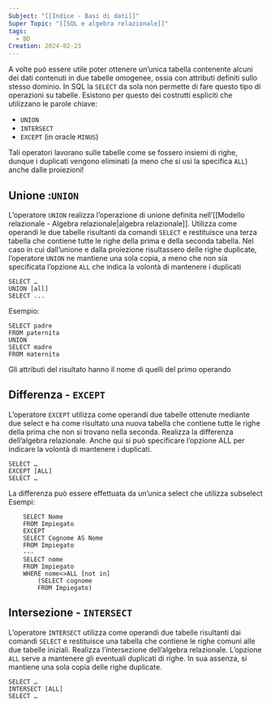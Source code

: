 ```yaml
---
Subject: "[[Indice - Basi di dati]]"
Super Topic: "[[SQL e algebra relazionale]]"
tags:
  - BD
Creation: 2024-02-23
---
```

A volte può essere utile poter ottenere un’unica tabella contenente alcuni dei dati contenuti in due tabelle omogenee, ossia con attributi definiti sullo stesso dominio.
In SQL la `SELECT` da sola non permette di fare questo tipo di operazioni su tabelle. 
Esistono per questo dei costrutti espliciti che utilizzano le parole chiave:
- `UNION` 
- `INTERSECT` 
- `EXCEPT` (in oracle `MINUS`)

Tali operatori lavorano sulle tabelle come se fossero insiemi di righe, dunque i duplicati vengono eliminati (a meno che si usi la specifica `ALL`) anche dalle proiezioni!

## Unione :`UNION`

L’operatore `UNION` realizza l’operazione di unione definita nell’[[Modello relazionale - Algebra relazionale|algebra relazionale]].
Utilizza come operandi le due tabelle risultanti da comandi `SELECT` e restituisce una terza tabella che contiene tutte le righe della prima e della seconda tabella. Nel caso in cui dall’unione e dalla proiezione risultassero delle righe duplicate, l’operatore `UNION` ne mantiene una sola copia, a meno che non sia specificata l’opzione `ALL` che indica la volontà di mantenere i duplicati 
```MYSQL
SELECT … 
UNION [all] 
SELECT ...
```

Esempio:
```MYSQL
SELECT padre 
FROM paternita 
UNION 
SELECT madre 
FROM maternita
```

Gli attributi del risultato hanno il nome di quelli del primo operando

## Differenza - `EXCEPT`
L’operatore `EXCEPT` utilizza come operandi due tabelle ottenute mediante due select e ha come risultato una nuova tabella che contiene tutte le righe della prima che non si trovano nella seconda. 
Realizza la differenza dell’algebra relazionale. 
Anche qui si può specificare l’opzione ALL per indicare la volontà di mantenere i duplicati.
```MYSQL
SELECT … 
EXCEPT [ALL] 
SELECT …
```

 La differenza può essere effettuata da un’unica select che utilizza subselect
	Esempi:
```MYSQL
	SELECT Nome 
	FROM Impiegato 
	EXCEPT 
	SELECT Cognome AS Nome 
	FROM Impiegato
	---
	SELECT nome 
	FROM Impiegato 
	WHERE nome<>ALL [not in] 
		(SELECT cognome 
		FROM Impiegato)

 ```

## Intersezione - `INTERSECT`

L’operatore `INTERSECT` utilizza come operandi due tabelle risultanti dai comandi `SELECT` e restituisce una tabella che contiene le righe comuni alle due tabelle iniziali. 
Realizza l’intersezione dell’algebra relazionale.
L’opzione `ALL` serve a mantenere gli eventuali duplicati di righe. In sua assenza, si mantiene una sola copia delle righe duplicate.
```MYSQL
SELECT … 
INTERSECT [ALL] 
SELECT …
```